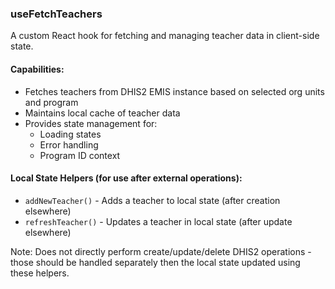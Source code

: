 ### useFetchTeachers

A custom React hook for fetching and managing teacher data in client-side state.

#### Capabilities:
- Fetches teachers from DHIS2 EMIS instance based on selected org units and program
- Maintains local cache of teacher data
- Provides state management for:
  - Loading states
  - Error handling
  - Program ID context

#### Local State Helpers (for use after external operations):
- `addNewTeacher()` - Adds a teacher to local state (after creation elsewhere)
- `refreshTeacher()` - Updates a teacher in local state (after update elsewhere)

Note: Does not directly perform create/update/delete DHIS2 operations - those should be handled separately then the local state updated using these helpers.